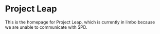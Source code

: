 # Project Leap
This is the homepage for Project Leap, which is currently in limbo because we are unable to communicate with SPD.
